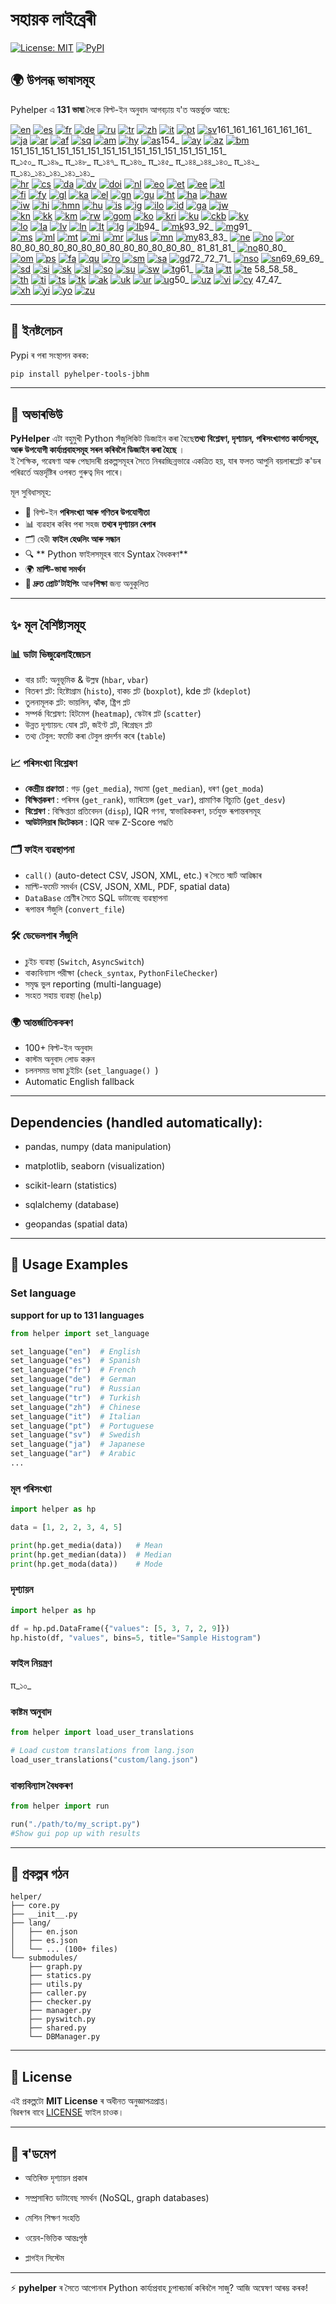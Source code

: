 # সহায়ক লাইব্ৰেৰী

[![License: MIT](https://img.shields.io/badge/License-MIT-yellow.svg)](LICENSE) [![PyPI](https://img.shields.io/pypi/v/pyhelper-tools-jbhm?style=for-the-badge&label=PyPI&color=blue)](https://pypi.org/project/pyhelper-tools-jbhm/)

## 🌍 উপলব্ধ ভাষাসমূহ

Pyhelper এ **131 ভাষা** লৈকে বিল্ট-ইন অনুবাদ আগবঢ়ায় য'ত অন্তৰ্ভুক্ত আছে:

[![en](https://img.shields.io/badge/lang-en-red.svg)](readme/README.md) [![es](https://img.shields.io/badge/lang-es-yellow.svg)](readme/README.es.md) [![fr](https://img.shields.io/badge/lang-fr-blue.svg)](readme/README.fr.md) [![de](https://img.shields.io/badge/lang-de-green.svg)](readme/README.de.md) [![ru](https://img.shields.io/badge/lang-ru-purple.svg)](readme/README.ru.md) [![tr](https://img.shields.io/badge/lang-tr-orange.svg)](readme/README.tr.md) [![zh](https://img.shields.io/badge/lang-zh-black.svg)](readme/README.zh.md) [![it](https://img.shields.io/badge/lang-it-lightgrey.svg)](readme/README.it.md) [![pt](https://img.shields.io/badge/lang-pt-brightgreen.svg)](readme/README.pt.md) [![sv](https://img.shields.io/badge/lang-sv-blue.svg)](readme/README.sv.md)161_161_161_161_161_161_  
[![ja](https://img.shields.io/badge/lang-ja-red.svg)](readme/README.ja.md) [![ar](https://img.shields.io/badge/lang-ar-brown.svg)](readme/README.ar.md) [![af](https://img.shields.io/badge/lang-af-orange.svg)](readme/README.af.md) [![sq](https://img.shields.io/badge/lang-sq-blue.svg)](readme/README.sq.md) [![am](https://img.shields.io/badge/lang-am-green.svg)](readme/README.am.md) [![hy](https://img.shields.io/badge/lang-hy-red.svg)](readme/README.hy.md) [![as](https://img.shields.io/badge/lang-as-purple.svg)](readme/README.as.md)154_ [![ay](https://img.shields.io/badge/lang-ay-brown.svg)](readme/README.ay.md) [![az](https://img.shields.io/badge/lang-az-lightblue.svg)](readme/README.az.md) [![bm](https://img.shields.io/badge/lang-bm-darkgreen.svg)](readme/README.bm.md)151_151_151_151_151_151_151_151_151_151_151_151_151_151_  
π_১৫০_ π_১৪৯_ π_১৪৮_ π_১৪৭_ π_১৪৬_ π_১৪৫_ π_১৪৪_১৪৪_১৪৩_ π_১৪২_ π_১৪১_১৪১_১৪১_১৪১_১৪১_  
[![hr](https://img.shields.io/badge/lang-hr-blue.svg)](readme/README.hr.md)  [![cs](https://img.shields.io/badge/lang-cs-red.svg)](readme/README.cs.md)  [![da](https://img.shields.io/badge/lang-da-purple.svg)](readme/README.da.md)  [![dv](https://img.shields.io/badge/lang-dv-orange.svg)](readme/README.dv.md)  [![doi](https://img.shields.io/badge/lang-doi-brown.svg)](readme/README.doi.md)  [![nl](https://img.shields.io/badge/lang-nl-orange.svg)](readme/README.nl.md)  [![eo](https://img.shields.io/badge/lang-eo-green.svg)](readme/README.eo.md)  [![et](https://img.shields.io/badge/lang-et-blue.svg)](readme/README.et.md)  [![ee](https://img.shields.io/badge/lang-ee-red.svg)](readme/README.ee.md)  [![tl](https://img.shields.io/badge/lang-tl-purple.svg)](readme/README.tl.md)  
[![fi](https://img.shields.io/badge/lang-fi-blue.svg)](readme/README.fi.md)  [![fy](https://img.shields.io/badge/lang-fy-orange.svg)](readme/README.fy.md)  [![gl](https://img.shields.io/badge/lang-gl-green.svg)](readme/README.gl.md)  [![ka](https://img.shields.io/badge/lang-ka-red.svg)](readme/README.ka.md)  [![el](https://img.shields.io/badge/lang-el-blue.svg)](readme/README.el.md)  [![gn](https://img.shields.io/badge/lang-gn-purple.svg)](readme/README.gn.md)  [![gu](https://img.shields.io/badge/lang-gu-orange.svg)](readme/README.gu.md)  [![ht](https://img.shields.io/badge/lang-ht-green.svg)](readme/README.ht.md)  [![ha](https://img.shields.io/badge/lang-ha-blue.svg)](readme/README.ha.md)  [![haw](https://img.shields.io/badge/lang-haw-red.svg)](readme/README.haw.md)  
[![iw](https://img.shields.io/badge/lang-iw-purple.svg)](readme/README.iw.md)  [![hi](https://img.shields.io/badge/lang-hi-orange.svg)](readme/README.hi.md)  [![hmn](https://img.shields.io/badge/lang-hmn-green.svg)](readme/README.hmn.md)  [![hu](https://img.shields.io/badge/lang-hu-blue.svg)](readme/README.hu.md)  [![is](https://img.shields.io/badge/lang-is-red.svg)](readme/README.is.md)  [![ig](https://img.shields.io/badge/lang-ig-purple.svg)](readme/README.ig.md)  [![ilo](https://img.shields.io/badge/lang-ilo-orange.svg)](readme/README.ilo.md)  [![id](https://img.shields.io/badge/lang-id-green.svg)](readme/README.id.md)  [![ga](https://img.shields.io/badge/lang-ga-blue.svg)](readme/README.ga.md)  [![jw](https://img.shields.io/badge/lang-jw-red.svg)](readme/README.jw.md)  
[![kn](https://img.shields.io/badge/lang-kn-purple.svg)](readme/README.kn.md)  [![kk](https://img.shields.io/badge/lang-kk-orange.svg)](readme/README.kk.md)  [![km](https://img.shields.io/badge/lang-km-green.svg)](readme/README.km.md)  [![rw](https://img.shields.io/badge/lang-rw-blue.svg)](readme/README.rw.md)  [![gom](https://img.shields.io/badge/lang-gom-red.svg)](readme/README.gom.md)  [![ko](https://img.shields.io/badge/lang-ko-purple.svg)](readme/README.ko.md)  [![kri](https://img.shields.io/badge/lang-kri-orange.svg)](readme/README.kri.md)  [![ku](https://img.shields.io/badge/lang-ku-green.svg)](readme/README.ku.md)  [![ckb](https://img.shields.io/badge/lang-ckb-blue.svg)](readme/README.ckb.md)  [![ky](https://img.shields.io/badge/lang-ky-red.svg)](readme/README.ky.md)  
[![lo](https://img.shields.io/badge/lang-lo-purple.svg)](readme/README.lo.md) [![la](https://img.shields.io/badge/lang-la-orange.svg)](readme/README.la.md) [![lv](https://img.shields.io/badge/lang-lv-green.svg)](readme/README.lv.md) [![ln](https://img.shields.io/badge/lang-ln-blue.svg)](readme/README.ln.md) [![lt](https://img.shields.io/badge/lang-lt-red.svg)](readme/README.lt.md) [![lg](https://img.shields.io/badge/lang-lg-purple.svg)](readme/README.lg.md) [![lb](https://img.shields.io/badge/lang-lb-orange.svg)](readme/README.lb.md)94_ [![mk](https://img.shields.io/badge/lang-mk-green.svg)](readme/README.mk.md)93_92_ [![mg](https://img.shields.io/badge/lang-mg-red.svg)](readme/README.mg.md)91_  
[![ms](https://img.shields.io/badge/lang-ms-purple.svg)](readme/README.ms.md) [![ml](https://img.shields.io/badge/lang-ml-orange.svg)](readme/README.ml.md) [![mt](https://img.shields.io/badge/lang-mt-green.svg)](readme/README.mt.md) [![mi](https://img.shields.io/badge/lang-mi-blue.svg)](readme/README.mi.md) [![mr](https://img.shields.io/badge/lang-mr-red.svg)](readme/README.mr.md) [![lus](https://img.shields.io/badge/lang-lus-purple.svg)](readme/README.lus.md) [![mn](https://img.shields.io/badge/lang-mn-orange.svg)](readme/README.mn.md) [![my](https://img.shields.io/badge/lang-my-green.svg)](readme/README.my.md)83_83_ [![ne](https://img.shields.io/badge/lang-ne-blue.svg)](readme/README.ne.md) [![no](https://img.shields.io/badge/lang-no-red.svg)](readme/README.no.md) [![or](https://img.shields.io/badge/lang-or-purple.svg)](readme/README.or.md)80_80_80_80_80_80_80_80_80_80_80_80_80_ 81_81_81_ [![no](https://img.shields.io/badge/lang-no-red.svg)](readme/README.no.md)80_80_  
[![om](https://img.shields.io/badge/lang-om-orange.svg)](readme/README.om.md) [![ps](https://img.shields.io/badge/lang-ps-green.svg)](readme/README.ps.md) [![fa](https://img.shields.io/badge/lang-fa-blue.svg)](readme/README.fa.md) [![qu](https://img.shields.io/badge/lang-qu-red.svg)](readme/README.qu.md) [![ro](https://img.shields.io/badge/lang-ro-purple.svg)](readme/README.ro.md) [![sm](https://img.shields.io/badge/lang-sm-orange.svg)](readme/README.sm.md) [![sa](https://img.shields.io/badge/lang-sa-green.svg)](readme/README.sa.md) [![gd](https://img.shields.io/badge/lang-gd-blue.svg)](readme/README.gd.md)72_72_71_ [![nso](https://img.shields.io/badge/lang-nso-red.svg)](readme/README.nso.md) [![sn](https://img.shields.io/badge/lang-sn-orange.svg)](readme/README.sn.md)69_69_69_  
[![sd](https://img.shields.io/badge/lang-sd-green.svg)](readme/README.sd.md) [![si](https://img.shields.io/badge/lang-si-blue.svg)](readme/README.si.md) [![sk](https://img.shields.io/badge/lang-sk-red.svg)](readme/README.sk.md) [![sl](https://img.shields.io/badge/lang-sl-purple.svg)](readme/README.sl.md) [![so](https://img.shields.io/badge/lang-so-orange.svg)](readme/README.so.md) [![su](https://img.shields.io/badge/lang-su-green.svg)](readme/README.su.md) [![sw](https://img.shields.io/badge/lang-sw-blue.svg)](readme/README.sw.md) [![tg](https://img.shields.io/badge/lang-tg-red.svg)](readme/README.tg.md)61_ [![ta](https://img.shields.io/badge/lang-ta-purple.svg)](readme/README.ta.md) [![tt](https://img.shields.io/badge/lang-tt-orange.svg)](readme/README.tt.md) [![te](https://img.shields.io/badge/lang-te-green.svg)](readme/README.te.md) 58_58_58_  
[![th](https://img.shields.io/badge/lang-th-blue.svg)](readme/README.th.md) [![ti](https://img.shields.io/badge/lang-ti-red.svg)](readme/README.ti.md) [![ts](https://img.shields.io/badge/lang-ts-purple.svg)](readme/README.ts.md) [![tk](https://img.shields.io/badge/lang-tk-orange.svg)](readme/README.tk.md) [![ak](https://img.shields.io/badge/lang-ak-green.svg)](readme/README.ak.md) [![uk](https://img.shields.io/badge/lang-uk-blue.svg)](readme/README.uk.md) [![ur](https://img.shields.io/badge/lang-ur-red.svg)](readme/README.ur.md) [![ug](https://img.shields.io/badge/lang-ug-purple.svg)](readme/README.ug.md)50_ [![uz](https://img.shields.io/badge/lang-uz-orange.svg)](readme/README.uz.md) [![vi](https://img.shields.io/badge/lang-vi-green.svg)](readme/README.vi.md) [![cy](https://img.shields.io/badge/lang-cy-blue.svg)](readme/README.cy.md) 47_47_  
[![xh](https://img.shields.io/badge/lang-xh-red.svg)](readme/README.xh.md) [![yi](https://img.shields.io/badge/lang-yi-purple.svg)](readme/README.yi.md) [![yo](https://img.shields.io/badge/lang-yo-orange.svg)](readme/README.yo.md) [![zu](https://img.shields.io/badge/lang-zu-green.svg)](readme/README.zu.md)

---


## 🚀 ইনষ্টলেচন

Pypi ৰ পৰা সংস্থাপন কৰক:

```bash
pip install pyhelper-tools-jbhm
```

---

## 📖 অভাৰভিউ

**PyHelper** এটা বহুমুখী Python সঁজুলিকিট ডিজাইন কৰা হৈছে**তথ্য বিশ্লেষণ, দৃশ্যায়ন, পৰিসংখ্যাগত কাৰ্য্যসমূহ, আৰু উপযোগী কাৰ্য্যপ্ৰবাহসমূহ সৰল কৰিবলৈ ডিজাইন কৰা হৈছে** ।  
ই শৈক্ষিক, গৱেষণা আৰু পেছাদাৰী প্ৰকল্পসমূহৰ সৈতে নিৰৱচ্ছিন্নভাৱে একত্ৰিত হয়, যাৰ ফলত আপুনি বয়লাৰপ্লেট ক'ডৰ পৰিৱৰ্তে অন্তৰ্দৃষ্টিৰ ওপৰত গুৰুত্ব দিব পাৰে।

মূল সুবিধাসমূহ:
- 🧮 বিল্ট-ইন **পৰিসংখ্যা আৰু গণিতৰ উপযোগীতা** 
- 📊 ব্যৱহাৰ কৰিব পৰা সহজ **তথ্যৰ দৃশ্যায়ন ৰেপাৰ** 
- 🗂 হেণ্ডী **ফাইল হেণ্ডলিং আৰু সন্ধান** 
- 🔍 ** Python ফাইলসমূহৰ বাবে Syntax বৈধকৰণ** 
- 🌍 **মাল্টি-ভাষা সমর্থন** 
- 🚀 **দ্রুত প্রোট'টাইপিং** আৰু**শিক্ষা** জন্য অনুকূলিত

---

## ✨ মূল বৈশিষ্ট্যসমূহ

### 📊 ডাটা ভিজুৱেলাইজেচন
- বার চার্ট: অনুভূমিক & উল্লম্ব (`hbar`, `vbar`)  
- বিতৰণ প্লট: হিষ্টোগ্ৰাম (`histo`), বাকচ প্লট (`boxplot`), kde প্লট (`kdeplot`)  
- তুলনামূলক প্লট: ভায়লিন, ঝাঁক, ষ্ট্ৰিপ প্লট  
- সম্পৰ্ক বিশ্লেষণ: হিটমেপ (`heatmap`), স্কেটাৰ প্লট (`scatter`)  
- উন্নত দৃশ্যায়ন: যোৰ প্লট, জইণ্ট প্লট, ৰিগ্ৰেছন প্লট  
- তথ্য টেবুল: ফৰ্মেট কৰা টেবুল প্ৰদৰ্শন কৰে (`table`)  

### 📈 পৰিসংখ্যা বিশ্লেষণ
- **কেন্দ্ৰীয় প্ৰৱণতা** : গড় (`get_media`), মধ্যমা (`get_median`), ধৰণ (`get_moda`)  
- **বিক্ষিপ্তকৰণ** : পৰিসৰ (`get_rank`), ভ্যাৰিয়েন্স (`get_var`), প্ৰামাণিক বিচ্যুতি (`get_desv`)  
- **বিশ্লেষণ** : বিক্ষিপ্ততা প্ৰতিবেদন (`disp`), IQR গণনা, স্বাভাৱিককৰণ, চৰ্তযুক্ত ৰূপান্তৰসমূহ  
- **আউটলিয়াৰ ডিটেকচন** : IQR আৰু Z-Score পদ্ধতি  

### 🗂️ ফাইল ব্যৱস্থাপনা
- `call()` (auto-detect CSV, JSON, XML, etc.) ৰ সৈতে স্মাৰ্ট আৱিষ্কাৰ  
- মাল্টি-ফৰ্মেট সমৰ্থন (CSV, JSON, XML, PDF, spatial data)  
- `DataBase` শ্ৰেণীৰ সৈতে SQL ডাটাবেছ ব্যৱস্থাপনা  
- ৰূপান্তৰ সঁজুলি (`convert_file`)  

### 🛠️ ডেভেলপাৰ সঁজুলি
- চুইচ ব্যৱস্থা (`Switch`, `AsyncSwitch`)  
- বাক্যবিন্যাস পরীক্ষা (`check_syntax`, `PythonFileChecker`)  
- সমৃদ্ধ ভুল reporting (multi-language)  
- সংহত সহায় ব্যৱস্থা (`help`)  

### 🌍 আন্তৰ্জাতিককৰণ
- 100+ বিল্ট-ইন অনুবাদ  
- কাস্টম অনুবাদ লোড করুন  
- চলনসময় ভাষা চুইচিং (`set_language() `)  
- Automatic English fallback  

---

## Dependencies (handled automatically):

- pandas, numpy (data manipulation)

- matplotlib, seaborn (visualization)

- scikit-learn (statistics)

- sqlalchemy (database)

- geopandas (spatial data)

---

## 🔧 Usage Examples

### Set language 

**support for up to 131 languages** 
```python
from helper import set_language

set_language("en")  # English
set_language("es")  # Spanish
set_language("fr")  # French
set_language("de")  # German
set_language("ru")  # Russian
set_language("tr")  # Turkish
set_language("zh")  # Chinese
set_language("it")  # Italian
set_language("pt")  # Portuguese
set_language("sv")  # Swedish
set_language("ja")  # Japanese
set_language("ar")  # Arabic
...
```


### মূল পৰিসংখ্যা
```python
import helper as hp

data = [1, 2, 2, 3, 4, 5]

print(hp.get_media(data))   # Mean
print(hp.get_median(data))  # Median
print(hp.get_moda(data))    # Mode
```

### দৃশ্যায়ন
```python
import helper as hp

df = hp.pd.DataFrame({"values": [5, 3, 7, 2, 9]})
hp.histo(df, "values", bins=5, title="Sample Histogram")
```

### ফাইল নিয়ন্ত্ৰণ
π_১০_

### কাষ্টম অনুবাদ
```python
from helper import load_user_translations

# Load custom translations from lang.json
load_user_translations("custom/lang.json")
```

### বাক্যবিন্যাস বৈধকৰণ
```python
from helper import run

run("./path/to/my_script.py")
#Show gui pop up with results
```

---

## 📂 প্ৰকল্পৰ গঠন

```
helper/
├── core.py
├── __init__.py
├── lang/
│   ├── en.json
│   ├── es.json
│   └── ... (100+ files)
└── submodules/
    ├── graph.py
    ├── statics.py
    ├── utils.py
    ├── caller.py
    ├── checker.py
    ├── manager.py
    ├── pyswitch.py
    ├── shared.py
    └── DBManager.py
```

---

## 📜 License

এই প্ৰকল্পটো **MIT License** ৰ অধীনত অনুজ্ঞাপত্ৰপ্ৰাপ্ত।  
বিৱৰণৰ বাবে [LICENSE](LICENSE) ফাইল চাওক।

---

## 🔮 ৰ'ডমেপ

- অতিৰিক্ত দৃশ্যায়ন প্ৰকাৰ

- সম্প্ৰসাৰিত ডাটাবেছ সমৰ্থন (NoSQL, graph databases)

- মেশিন শিক্ষণ সংহতি

- ওয়েব-ভিত্তিক আন্তঃপৃষ্ঠ

- প্লাগইন সিস্টেম

---

⚡ **pyhelper** ৰ সৈতে আপোনাৰ Python কাৰ্য্যপ্ৰবাহ চুপাৰচাৰ্জ কৰিবলৈ সাজু? আজি অন্বেষণ আৰম্ভ কৰক!
